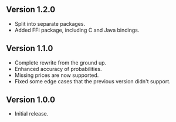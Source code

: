 ## Version 1.2.0
* Split into separate packages.
* Added FFI package, including C and Java bindings.

## Version 1.1.0
* Complete rewrite from the ground up.
* Enhanced accuracy of probabilities.
* Missing prices are now supported.
* Fixed some edge cases that the previous version didn't support.

## Version 1.0.0
* Initial release.
